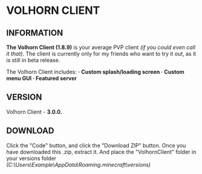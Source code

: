 # VOLHORN CLIENT

## INFORMATION

**The Volhorn Client (1.8.9)** is your average PVP client *(if you could even call it that)*. 
The client is currently only for my friends who want to try it out, as it is still in beta release.


The Volhorn Client includes:
 **· Custom splash/loading screen
 · Custom menu GUI
 · Featured server**
 
## VERSION

Volhorn Client - **3.0.0.**

## DOWNLOAD

Click the "Code" button, and click the "Download ZIP" button.
Once you have downloaded this .zip, extract it.
And place the "VolhornClient" folder in your versions folder *(C:\Users\Example\AppData\Roaming\.minecraft\versions)*
